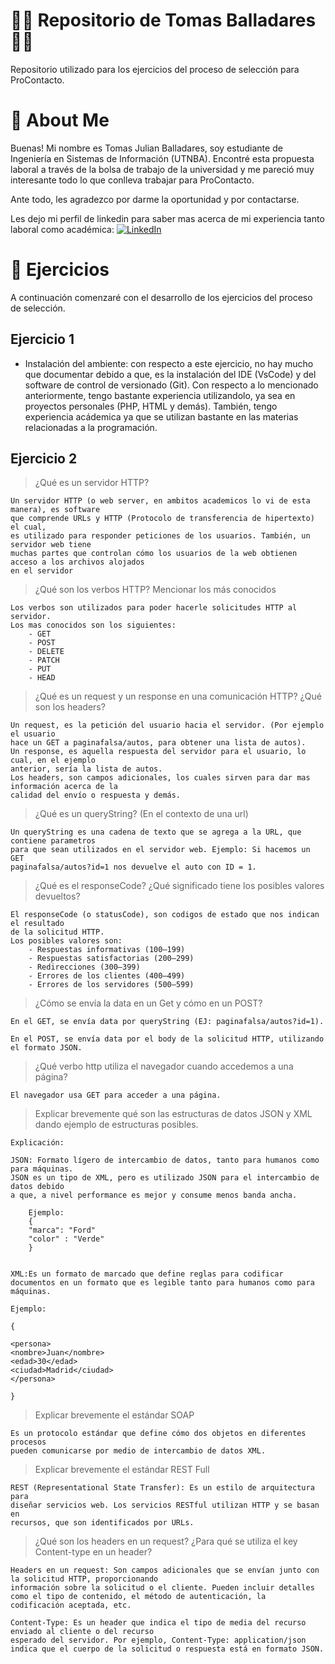 
# 🚀🚀 Repositorio de Tomas Balladares 🚀🚀

Repositorio utilizado para los ejercicios del proceso de selección para ProContacto.

# 🚀 About Me


Buenas! Mi nombre es Tomas Julian Balladares, soy estudiante de Ingeniería en Sistemas de Información (UTNBA). Encontré esta propuesta laboral a través de la bolsa de trabajo de la universidad y me pareció muy interesante todo lo que conlleva trabajar para ProContacto.

Ante todo, les agradezco por darme la oportunidad y por contactarse.

Les dejo mi perfil de linkedin para saber mas acerca de mi experiencia tanto laboral como académica:
[![LinkedIn](https://content.linkedin.com/content/dam/me/business/en-us/amp/brand-site/v2/bg/LI-Bug.svg.original.svg)](https://www.linkedin.com/in/tomas-balladares-813563225/)


# 🚀 Ejercicios

A continuación comenzaré con el desarrollo de los ejercicios del proceso de selección.


## Ejercicio 1
- Instalación del ambiente: con respecto a este ejercicio, no hay mucho que documentar debido a que, es la instalación del IDE (VsCode) y del software de control de versionado (Git). Con respecto a lo mencionado anteriormente, tengo bastante experiencia utilizandolo, ya sea en proyectos personales (PHP, HTML y demás). También, tengo experiencia acádemica ya que se utilizan bastante en las materias relacionadas a la programación.

## Ejercicio 2

> ¿Qué es un servidor HTTP?

    Un servidor HTTP (o web server, en ambitos academicos lo vi de esta manera), es software
    que comprende URLs y HTTP (Protocolo de transferencia de hipertexto) el cual, 
    es utilizado para responder peticiones de los usuarios. También, un servidor web tiene
    muchas partes que controlan cómo los usuarios de la web obtienen acceso a los archivos alojados 
    en el servidor

> ¿Qué son los verbos HTTP? Mencionar los más conocidos

    Los verbos son utilizados para poder hacerle solicitudes HTTP al servidor.
    Los mas conocidos son los siguientes:
        - GET
        - POST
        - DELETE
        - PATCH
        - PUT
        - HEAD

 > ¿Qué es un request y un response en una comunicación HTTP? ¿Qué son los headers?

    Un request, es la petición del usuario hacia el servidor. (Por ejemplo el usuario
    hace un GET a paginafalsa/autos, para obtener una lista de autos).
    Un response, es aquella respuesta del servidor para el usuario, lo cual, en el ejemplo
    anterior, sería la lista de autos.
    Los headers, son campos adicionales, los cuales sirven para dar mas información acerca de la
    calidad del envío o respuesta y demás.

> ¿Qué es un queryString? (En el contexto de una url)

    Un queryString es una cadena de texto que se agrega a la URL, que contiene parametros
    para que sean utilizados en el servidor web. Ejemplo: Si hacemos un GET
    paginafalsa/autos?id=1 nos devuelve el auto con ID = 1.

> ¿Qué es el responseCode? ¿Qué significado tiene los posibles valores devueltos?

    El responseCode (o statusCode), son codigos de estado que nos indican el resultado
    de la solicitud HTTP.
    Los posibles valores son:
        - Respuestas informativas (100–199)
        - Respuestas satisfactorias (200–299)
        - Redirecciones (300–399)
        - Errores de los clientes (400–499)
        - Errores de los servidores (500–599) 

> ¿Cómo se envía la data en un Get y cómo en un POST?

    En el GET, se envía data por queryString (EJ: paginafalsa/autos?id=1).

    En el POST, se envía data por el body de la solicitud HTTP, utilizando el formato JSON.
    
    
> ¿Qué verbo http utiliza el navegador cuando accedemos a una página?

    El navegador usa GET para acceder a una página.

> Explicar brevemente qué son las estructuras de datos JSON y XML dando ejemplo de
estructuras posibles.
    
    Explicación:
    
    JSON: Formato lígero de intercambio de datos, tanto para humanos como para máquinas.
    JSON es un tipo de XML, pero es utilizado JSON para el intercambio de datos debido
    a que, a nivel performance es mejor y consume menos banda ancha.
        
        Ejemplo:
        {
        "marca": "Ford"
        "color" : "Verde"
        }

    
    XML:Es un formato de marcado que define reglas para codificar documentos en un formato que es legible tanto para humanos como para máquinas.

    Ejemplo:
    
    {

    <persona>
    <nombre>Juan</nombre>
    <edad>30</edad>
    <ciudad>Madrid</ciudad>
    </persona>
        
    }

> Explicar brevemente el estándar SOAP
 
    Es un protocolo estándar que define cómo dos objetos en diferentes procesos 
    pueden comunicarse por medio de intercambio de datos XML. 

> Explicar brevemente el estándar REST Full

    REST (Representational State Transfer): Es un estilo de arquitectura para
    diseñar servicios web. Los servicios RESTful utilizan HTTP y se basan en 
    recursos, que son identificados por URLs.

> ¿Qué son los headers en un request? ¿Para qué se utiliza el key Content-type en un header?

    Headers en un request: Son campos adicionales que se envían junto con la solicitud HTTP, proporcionando
    información sobre la solicitud o el cliente. Pueden incluir detalles como el tipo de contenido, el método de autenticación, la 
    codificación aceptada, etc.

    Content-Type: Es un header que indica el tipo de media del recurso enviado al cliente o del recurso
    esperado del servidor. Por ejemplo, Content-Type: application/json
    indica que el cuerpo de la solicitud o respuesta está en formato JSON.